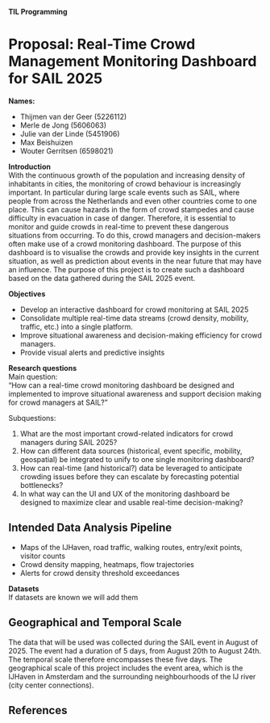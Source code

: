 **TIL Programming** 

# **Proposal: Real-Time Crowd Management Monitoring Dashboard for SAIL 2025**

**Names:**

- Thijmen van der Geer (5226112)  
- Merle de Jong (5606063)  
- Julie van der Linde (5451906)  
- Max Beishuizen 
- Wouter Gerritsen (6598021)

**Introduction**  
With the continuous growth of the population and increasing density of inhabitants in cities, the monitoring of crowd behaviour is increasingly important. In particular during large scale events such as SAIL, where people from across the Netherlands and even other countries come to one place. This can cause hazards in the form of crowd stampedes and cause difficulty in evacuation in case of danger. Therefore, it is essential to monitor and guide crowds in real-time to prevent these dangerous situations from occurring. To do this, crowd managers and decision-makers often make use of a crowd monitoring dashboard. The purpose of this dashboard is to visualise the crowds and provide key insights in the current situation, as well as prediction about events in the near future that may have an influence. The purpose of this project is to create such a dashboard based on the data gathered during the SAIL 2025 event.

**Objectives**

- Develop an interactive dashboard for crowd monitoring at SAIL 2025  
- Consolidate multiple real-time data streams (crowd density, mobility, traffic, etc.) into a single platform.  
- Improve situational awareness and decision-making efficiency for crowd managers.  
- Provide visual alerts and predictive insights

**Research questions**  
Main question:  
	“How can a real-time crowd monitoring dashboard be designed and implemented to improve situational awareness and support decision making for crowd managers at SAIL?”

Subquestions:

1. What are the most important crowd-related indicators for crowd managers during SAIL 2025?  
2. How can different data sources (historical, event specific, mobility, geospatial)  be integrated to unify to one single monitoring dashboard?  
3. How can real-time (and historical?) data be leveraged to anticipate crowding issues before they can escalate by forecasting potential bottlenecks?  
4. In what way can the UI and UX of the monitoring dashboard be designed to maximize clear and usable real-time decision-making?

## **Intended Data Analysis Pipeline**

- Maps of the IJHaven, road traffic, walking routes, entry/exit points, visitor counts  
- Crowd density mapping, heatmaps, flow trajectories  
- Alerts for crowd density threshold exceedances

   
**Datasets**  
If datasets are known we will add them

## **Geographical and Temporal Scale**

The data that will be used was collected during the SAIL event in August of 2025\. The event had a duration of 5 days, from August 20th to August 24th. The temporal scale therefore encompasses these five days. The geographical scale of this project includes the event area, which is the IJHaven in Amsterdam and the surrounding neighbourhoods of the IJ river (city center connections). 

## **References**

